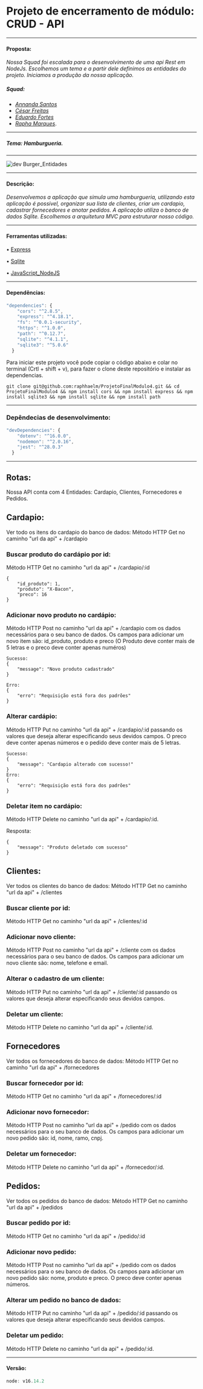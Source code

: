 # Projeto de encerramento de módulo: CRUD - API #
____
#### Proposta:
 *Nossa Squad foi escalada para o desenvolvimento de uma api Rest em NodeJs. Escolhemos um tema e a partir dele definimos as entidades do projeto. Iniciamos a produção da nossa aplicação.*

##### Squad: 

- _[Annanda Santos](https://github.com/asnts)_
- _[César Freitas](https://github.com/cesarfreitax)_
- _[Eduardo Fortes](https://github.com/EduardoF0rtes)_ 
- _[Rapha Marques](https://github.com/raphhaelm)_.
____
##### Tema: *Hamburgueria*.

____

![dev Burger_Entidades](https://user-images.githubusercontent.com/94863711/166570095-0e9e52b6-32e4-4d66-8e42-7751c450b13c.png)

___
#### Descrição:
*Desenvolvemos a aplicação que simula uma hamburgueria, utilizando esta aplicação é possivel, organizar sua lista de clientes, criar um cardapio, cadastrar fornecedores e anotar pedidos.
A aplicação utiliza o banco de dados Sqlite.
Escolhemos a arquitetura MVC para estruturar nosso código.*
____
#### Ferramentas utilizadas:
• [Express](https://www.npmjs.com/package/express)

• [Sqlite](https://www.sqlite.org/docs.html )

• [JavaScript_NodeJS](https://nodejs.org/en/docs/guides/)


____
#### Dependências:
```js
"dependencies": {
    "cors": "^2.8.5",
    "express": "^4.18.1",
    "fs": "^0.0.1-security",
    "https": "^1.0.0",
    "path": "^0.12.7",
    "sqlite": "^4.1.1",
    "sqlite3": "^5.0.6"
  }
```
Para iniciar este projeto você pode copiar o código abaixo e colar no terminal (Crtl + shift + v), para fazer o clone deste repositório e instalar as dependencias.

```
git clone git@github.com:raphhaelm/ProjetoFinalModulo4.git && cd ProjetoFinalModulo4 && npm install cors && npm install express && npm install sqlite3 && npm install sqlite && npm install path  
```
____
### Depêndecias de desenvolvimento:
```js 
"devDependencies": {
    "dotenv": "^16.0.0",
    "nodemon": "^2.0.16",
    "jest": "^28.0.3"
  }
  ```
____
## Rotas:

Nossa API conta com 4 Entidades: Cardapio, Clientes, Fornecedores e Pedidos.

## Cardapio:
Ver todo os itens do cardapio do banco de dados:
Método HTTP Get no caminho "url da api" + /cardapio


### Buscar produto do cardápio por id:
Método HTTP Get no caminho "url da api" + /cardapio/:id

``` js:
{
	"id_produto": 1,
	"produto": "X-Bacon",
	"preco": 16
}

```

### Adicionar novo produto no cardápio:
Método HTTP Post no caminho "url da api" + /cardapio com os dados necessários para o seu banco de dados. Os campos para adicionar um novo item são: id_produto, produto e preco (O Produto deve conter mais de 5 letras e o preco deve
conter apenas numéros)

``` js:
Sucesso:
{
	"message": "Novo produto cadastrado"
}

Erro:
{
	"erro": "Requisição está fora dos padrões"
}
```



### Alterar cardápio:

Método HTTP Put no caminho "url da api" + /cardapio/:id passando os valores que deseja alterar especificando seus devidos campos. O preco deve conter apenas números e o pedido deve conter mais de 5 letras.


``` js:
Sucesso: 
{
	"message": "Cardapio alterado com sucesso!"
}
Erro: 
{
	"erro": "Requisição está fora dos padrões"
}

```

### Deletar item no cardápio:
Método HTTP Delete no caminho "url da api" + /cardapio/:id.

Resposta: 
``` js:
{
	"message": "Produto deletado com sucesso"
}
```

## Clientes:
Ver todos os clientes do banco de dados:
Método HTTP Get no caminho "url da api" + /clientes


### Buscar cliente por id: ###
Método HTTP Get no caminho "url da api" + /clientes/:id



### Adicionar novo cliente: 
Método HTTP Post no caminho "url da api" + /cliente com os dados necessários para o seu banco de dados. Os campos para adicionar um novo cliente são: nome, telefone e email.


### Alterar o cadastro de um cliente: 
Método HTTP Put no caminho "url da api" + /cliente/:id passando os valores que deseja alterar especificando seus devidos campos.


### Deletar um cliente: 
Método HTTP Delete no caminho "url da api" + /cliente/:id.


## Fornecedores

Ver todos os fornecedores do banco de dados:
Método HTTP Get no caminho "url da api" + /fornecedores

### Buscar fornecedor por id:
Método HTTP Get no caminho "url da api" + /fornecedores/:id


### Adicionar novo fornecedor:
Método HTTP Post no caminho "url da api" + /pedido com os dados necessários para o seu banco de dados. Os campos para adicionar um novo pedido são: id, nome, ramo, cnpj. 


### Deletar um fornecedor:
Método HTTP Delete no caminho "url da api" + /fornecedor/:id.

## Pedidos: 
Ver todos os pedidos do banco de dados:
Método HTTP Get no caminho "url da api" + /pedidos


### Buscar pedido por id: 
Método HTTP Get no caminho "url da api" + /pedido/:id



### Adicionar novo pedido: 
Método HTTP Post no caminho "url da api" + /pedido com os dados necessários para o seu banco de dados. Os campos para adicionar um novo pedido são: nome, produto e preco. O preco deve conter apenas números.


### Alterar um pedido no banco de dados: 
Método HTTP Put no caminho "url da api" + /pedido/:id passando os valores que deseja alterar especificando seus devidos campos.


### Deletar um pedido: 
Método HTTP Delete no caminho "url da api" + /pedido/:id.





____
#### Versão:
```js 
node: v16.14.2

 ```
